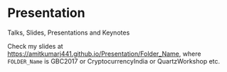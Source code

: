 # Presentation
Talks, Slides, Presentations and Keynotes

Check my slides at https://amitkumarj441.github.io/Presentation/Folder_Name, where `FOLDER_Name` is GBC2017 or CryptocurrencyIndia or QuartzWorkshop etc.
